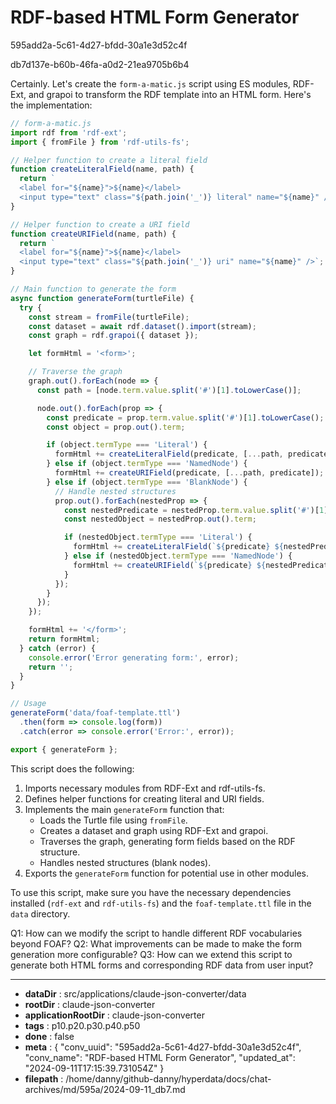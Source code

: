 # RDF-based HTML Form Generator

595add2a-5c61-4d27-bfdd-30a1e3d52c4f

db7d137e-b60b-46fa-a0d2-21ea9705b6b4

 Certainly. Let's create the `form-a-matic.js` script using ES modules, RDF-Ext, and grapoi to transform the RDF template into an HTML form. Here's the implementation:

```javascript
// form-a-matic.js
import rdf from 'rdf-ext';
import { fromFile } from 'rdf-utils-fs';

// Helper function to create a literal field
function createLiteralField(name, path) {
  return `
  <label for="${name}">${name}</label>
  <input type="text" class="${path.join('_')} literal" name="${name}" />`;
}

// Helper function to create a URI field
function createURIField(name, path) {
  return `
  <label for="${name}">${name}</label>
  <input type="text" class="${path.join('_')} uri" name="${name}" />`;
}

// Main function to generate the form
async function generateForm(turtleFile) {
  try {
    const stream = fromFile(turtleFile);
    const dataset = await rdf.dataset().import(stream);
    const graph = rdf.grapoi({ dataset });

    let formHtml = '<form>';

    // Traverse the graph
    graph.out().forEach(node => {
      const path = [node.term.value.split('#')[1].toLowerCase()];

      node.out().forEach(prop => {
        const predicate = prop.term.value.split('#')[1].toLowerCase();
        const object = prop.out().term;

        if (object.termType === 'Literal') {
          formHtml += createLiteralField(predicate, [...path, predicate]);
        } else if (object.termType === 'NamedNode') {
          formHtml += createURIField(predicate, [...path, predicate]);
        } else if (object.termType === 'BlankNode') {
          // Handle nested structures
          prop.out().forEach(nestedProp => {
            const nestedPredicate = nestedProp.term.value.split('#')[1].toLowerCase();
            const nestedObject = nestedProp.out().term;

            if (nestedObject.termType === 'Literal') {
              formHtml += createLiteralField(`${predicate} ${nestedPredicate}`, [...path, predicate, nestedPredicate]);
            } else if (nestedObject.termType === 'NamedNode') {
              formHtml += createURIField(`${predicate} ${nestedPredicate}`, [...path, predicate, nestedPredicate]);
            }
          });
        }
      });
    });

    formHtml += '</form>';
    return formHtml;
  } catch (error) {
    console.error('Error generating form:', error);
    return '';
  }
}

// Usage
generateForm('data/foaf-template.ttl')
  .then(form => console.log(form))
  .catch(error => console.error('Error:', error));

export { generateForm };
```

This script does the following:

1. Imports necessary modules from RDF-Ext and rdf-utils-fs.
2. Defines helper functions for creating literal and URI fields.
3. Implements the main `generateForm` function that:
   - Loads the Turtle file using `fromFile`.
   - Creates a dataset and graph using RDF-Ext and grapoi.
   - Traverses the graph, generating form fields based on the RDF structure.
   - Handles nested structures (blank nodes).
4. Exports the `generateForm` function for potential use in other modules.

To use this script, make sure you have the necessary dependencies installed (`rdf-ext` and `rdf-utils-fs`) and the `foaf-template.ttl` file in the `data` directory.

Q1: How can we modify the script to handle different RDF vocabularies beyond FOAF?
Q2: What improvements can be made to make the form generation more configurable?
Q3: How can we extend this script to generate both HTML forms and corresponding RDF data from user input?

---

* **dataDir** : src/applications/claude-json-converter/data
* **rootDir** : claude-json-converter
* **applicationRootDir** : claude-json-converter
* **tags** : p10.p20.p30.p40.p50
* **done** : false
* **meta** : {
  "conv_uuid": "595add2a-5c61-4d27-bfdd-30a1e3d52c4f",
  "conv_name": "RDF-based HTML Form Generator",
  "updated_at": "2024-09-11T17:15:39.731054Z"
}
* **filepath** : /home/danny/github-danny/hyperdata/docs/chat-archives/md/595a/2024-09-11_db7.md